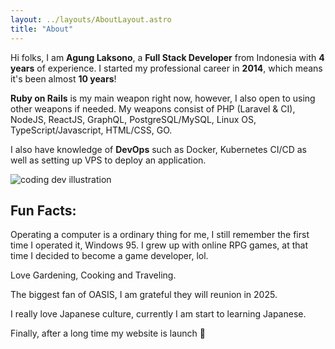 ```yaml
---
layout: ../layouts/AboutLayout.astro
title: "About"
---
```

Hi folks, I am <strong>Agung Laksono</strong>, a <strong>Full Stack Developer</strong> from Indonesia with <strong>4 years</strong> of experience.
I started my professional career in <strong>2014</strong>, which means it's been almost <strong>10 years</strong>!

<strong>Ruby on Rails</strong> is my main weapon right now, however, I also open to using other weapons if needed.
My weapons consist of PHP (Laravel & CI), NodeJS, ReactJS, GraphQL, PostgreSQL/MySQL, Linux OS, TypeScript/Javascript, HTML/CSS, GO.

I also have knowledge of <strong>DevOps</strong> such as Docker, Kubernetes CI/CD as well as setting up VPS to deploy an application.

<div>
  <img src="/assets/dev.svg" class="sm:w-1/2 mx-auto" alt="coding dev illustration">
</div>

## Fun Facts:

Operating a computer is a ordinary thing for me, I still remember the first time I operated it, Windows 95.
I grew up with online RPG games, at that time I decided to become a game developer, lol.

Love Gardening, Cooking and Traveling.

The biggest fan of OASIS, I am grateful they will reunion in 2025.

I really love Japanese culture, currently I am start to learning Japanese.


Finally, after a long time my website is launch 🚀

